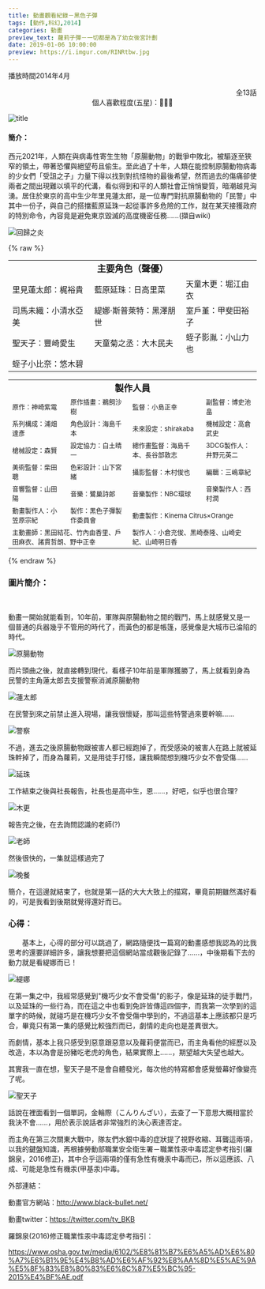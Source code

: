 ```yaml
---
title: 動畫觀看紀錄－黑色子彈
tags: [動作,科幻,2014]
categories: 動畫
preview_text: 蘿莉子彈－一切都是為了幼女後宮計劃
date: 2019-01-06 10:00:00
preview: https://i.imgur.com/RINRtbw.jpg
---
```


播放時間2014年4月

<div align="right">全13話</div>

<center>個人喜歡程度(五星)：💓💓💓</center>

![title](https://i.imgur.com/EgxFPgQ.jpg)



#### 簡介：

​	西元2021年，人類在與病毒性寄生生物「原腸動物」的戰爭中敗北，被驅逐至狹窄的領土，帶著恐懼與絕望苟且偷生。
​	至此過了十年，人類在能控制原腸動物病毒的少女們「受詛之子」力量下得以找到對抗怪物的最後希望，然而過去的傷痛卻使兩者之間出現難以填平的代溝，看似得到和平的人類社會正悄悄變質，暗潮越見洶湧。
​	居住於東京的高中生少年里見蓮太郎，是一位專門對抗原腸動物的「民警」中其中一份子，與自己的搭擋藍原延珠一起從事許多危險的工作，就在某天接獲政府的特別命令，內容竟是避免東京毀滅的高度機密任務……(擷自wiki)

![回歸之炎](https://i.imgur.com/ogMUHM9.jpg)



{% raw %}

<table width="100%" style="table-layout:fixed">
	<tr>
        <td colspan=3><center><font size=4><b>主要角色（聲優）</b></center></td>
	</tr>
	<tr>
		<td><font size=3.5>里見蓮太郎：梶裕貴</font></td>
		<td><font size=3.5>藍原延珠：日高里菜</font></td>
		<td><font size=3.5>天童木更：堀江由衣</font></td>
	</tr>
	<tr>
		<td><font size=3.5>司馬未織：小清水亞美</font></td>
		<td><font size=3.5>緹娜·斯普萊特：黑澤朋世</font></td>
		<td><font size=3.5>室戶堇：甲斐田裕子</font></td>
	</tr>
	<tr>
		<td><font size=3.5>聖天子：豐崎愛生</font></td>
		<td><font size=3.5>天童菊之丞：大木民夫</font></td>
		<td><font size=3.5>蛭子影胤：小山力也</font></td>
	</tr>
	<tr>
		<td><font size=3.5>蛭子小比奈：悠木碧</font></td>
	</tr>
</table>

<table width="100%" style="table-layout:fixed">
	<tr>
        <td colspan=4><center><font size=4><b>製作人員</b></center></td>
	</tr>
	<tr>
		<td><font size=2.5>原作：神崎紫電</font></td>
		<td><font size=2.5>原作插畫：鵜飼沙樹</font></td>
		<td><font size=2.5>監督：小島正幸</font></td>
		<td><font size=2.5>副監督：博史池畠</font></td>
	</tr>
	<tr>
		<td><font size=2.5>系列構成：浦畑達彥</font></td>
		<td><font size=2.5>角色設計：海島千本</font></td>
		<td><font size=2.5>未來設定：shirakaba</font></td>
		<td><font size=2.5>機械設定：高倉武史</font></td>
	</tr>
	<tr>
		<td><font size=2.5>槍械設定：森賢</font></td>
		<td><font size=2.5>設定協力：白土晴一</font></td>
		<td><font size=2.5>總作畫監督：海島千本、長谷部敦志</font></td>
		<td><font size=2.5>3DCG製作人：井野元英二</font></td>
	</tr>
	<tr>
		<td><font size=2.5>美術監督：柴田聰</font></td>
		<td><font size=2.5>色彩設計：山下宮緒</font></td>
		<td><font size=2.5>攝影監督：木村俊也</font></td>
		<td><font size=2.5>編輯：三嶋章紀</font></td>
	</tr>
 	<tr>
		<td><font size=2.5>音響監督：山田陽</font></td>
		<td><font size=2.5>音樂：鷺巢詩郎</font></td>
		<td><font size=2.5>音樂製作：NBC環球</font></td>
		<td><font size=2.5>音樂製作人：西村潤</font></td>
	</tr>
 	<tr>
		<td><font size=2.5>動畫製作人：小笠原宗紀</font></td>
		<td><font size=2.5>製作：黑色子彈製作委員會</font></td>
		<td colspan=2><font size=2.5>動畫製作：Kinema Citrus×Orange</font></td>
	</tr>
	<tr>
		<td colspan=2><font size=2.5>主動畫師：黑田結花、竹內由香里、戶田麻衣、諸貫哲朗、野中正幸</font></td>
  		<td colspan=2><font size=2.5>製作人：小倉充俊、黑崎泰隆、山崎史紀、山崎明日香</font></td>
		</tr>
</table>


{% endraw %}



### 圖片簡介：

​	

​	動畫一開始就能看到，10年前，軍隊與原腸動物之間的戰鬥，馬上就感覺又是一個普通的兵器幾乎不管用的時代了，而黃色的都是帳篷，感覺像是大城市已淪陷的時代。

![原腸動物](https://i.imgur.com/Med1ZCf.jpg)

​	而片頭曲之後，就直接轉到現代，看樣子10年前是軍隊獲勝了，馬上就看到身為民警的主角蓮太郎去支援警察消滅原腸動物

![蓮太郎](https://i.imgur.com/SxY6xAu.jpg)

在民警到來之前禁止進入現場，讓我很懷疑，那叫這些特警過來要幹嘛......

![警察](https://i.imgur.com/vrZSeEd.jpg)

不過，進去之後原腸動物跟被害人都已經跑掉了，而受感染的被害人在路上就被延珠幹掉了，而身為蘿莉，又是用徒手打怪，讓我瞬間想到機巧少女不會受傷......

![延珠](https://i.imgur.com/Kn7eRTf.jpg)

工作結束之後與社長報告，社長也是高中生，恩......，好吧，似乎也很合理?

![木更](https://i.imgur.com/faBaAva.jpg)

報告完之後，在去詢問認識的老師(?)

![老師](https://i.imgur.com/LIA4RLI.jpg)

然後很快的，一集就這樣過完了

![晚餐](https://i.imgur.com/4yzbh1Q.jpg)



簡介，在這邊就結束了，也就是第一話的大大大致上的描寫，畢竟前期雖然滿好看的，可是我看到後期就覺得還好而已。

### 心得：

　　基本上，心得的部分可以跳過了，網路隨便找一篇寫的動畫感想我認為的比我思考的還要詳細許多，讓我想要把這個網站當成觀後記錄了......，中後期看下去的動力就是看緹娜而已！

![緹娜](https://i.imgur.com/RD1pAYH.jpg)

​	在第一集之中，我經常感覺到"機巧少女不會受傷"的影子，像是延珠的徒手戰鬥，以及延珠的一些行為，而在這之中也看到免許皆傳這四個字，而我第一次學到的這單字的時候，就碰巧是在機巧少女不會受傷中學到的，不過這基本上應該都只是巧合，畢竟只有第一集的感覺比較強烈而已，劇情的走向也是差異很大。

​	而劇情，基本上我只感受到惡意跟惡意以及蘿莉便當而已，而主角看他的經歷以及改造，本以為會是扮豬吃老虎的角色，結果實際上......，期望越大失望也越大。

其實我一直在想，聖天子是不是會自體發光，每次他的特寫都會感覺螢幕好像變亮了呢。

![聖天子](https://i.imgur.com/iYS43rA.jpg)

話說在裡面看到一個單詞，金輪際（こんりんざい），去查了一下意思大概相當於我決不會......，用於表示說話者非常強烈的決心表達否定。

而主角在第三次關東大戰中，隊友們水銀中毒的症狀提了視野收縮、耳聾這兩項，以我的鍵盤知識，再根據勞動部職業安全衛生署－職業性汞中毒認定參考指引(羅錦泉，2016修正)，其中合乎這兩項的僅有急性有機汞中毒而已，所以這應該、八成、可能是急性有機汞(甲基汞)中毒。

<p>

外部連結：

動畫官方網站：http://www.black-bullet.net/

動畫twitter：https://twitter.com/tv_BKB

羅錦泉(2016)修正職業性汞中毒認定參考指引：

https://www.osha.gov.tw/media/6102/%E8%81%B7%E6%A5%AD%E6%80%A7%E6%B1%9E%E4%B8%AD%E6%AF%92%E8%AA%8D%E5%AE%9A%E5%8F%83%E8%80%83%E6%8C%87%E5%BC%95-2015%E4%BF%AE.pdf

